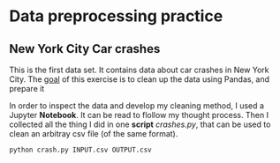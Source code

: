 # Data preprocessing practice



## New York City Car crashes

This is the first data set. 
It contains data about car crashes in New York City. 
The [goal]() of this exercise is to clean up the data using Pandas, and prepare it 

In order to inspect the data and develop my cleaning method, I used a Jupyter **Notebook**. 
It can be read to flollow my thought process.
Then I collected all the thing I did in one **script** _crashes.py_, that can be used to clean an arbitray csv file (of the same format).

```
python crash.py INPUT.csv OUTPUT.csv
```


